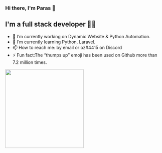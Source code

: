 ### Hi there, I'm Paras 👋
## I'm a full stack developer 👨‍💻

- 🔭 I’m currently working on Dynamic Website & Python Automation.
- 🌱 I’m currently learning Python, Laravel.
- 📫 How to reach me: by email or oz#4415 on Discord
- ⚡ Fun fact:The “thumps up” emoji has been used on Github more than 7.2 million times.  
<img align='left' src='https://media.giphy.com/media/SWoSkN6DxTszqIKEqv/giphy.gif' width='250"'>

<!--
**007hyno/007hyno** is a ✨ _special_ ✨ repository because its `README.md` (this file) appears on your GitHub profile.

Here are some ideas to get you started:

- 🔭 I’m currently working on ...
- 🌱 I’m currently learning ...
- 👯 I’m looking to collaborate on ...
- 🤔 I’m looking for help with ...
- 💬 Ask me about ...
- 📫 How to reach me: ...
- 😄 Pronouns: ...
- ⚡ Fun fact: ...
-->
